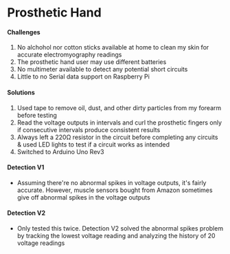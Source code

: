 # Prosthetic Hand

#### Challenges
1. No alchohol nor cotton sticks available at home to clean my skin for accurate electromyography readings
2. The prosthetic hand user may use different batteries
3. No multimeter available to detect any potential short circuits
4. Little to no Serial data support on Raspberry Pi

#### Solutions
1. Used tape to remove oil, dust, and other dirty particles from my forearm before testing
2. Read the voltage outputs in intervals and curl the prosthetic fingers only if consecutive intervals produce consistent results
3. Always left a 220Ω resistor in the circuit before completing any circuits & used LED lights to test if a circuit works as intended
4. Switched to Arduino Uno Rev3

#### Detection V1
- Assuming there're no abnormal spikes in voltage outputs, it's fairly accurate. However, muscle sensors bought from Amazon sometimes give off abnormal spikes in the voltage outputs

#### Detection V2
- Only tested this twice. Detection V2 solved the abnormal spikes problem by tracking the lowest voltage reading and analyzing the history of 20 voltage readings
